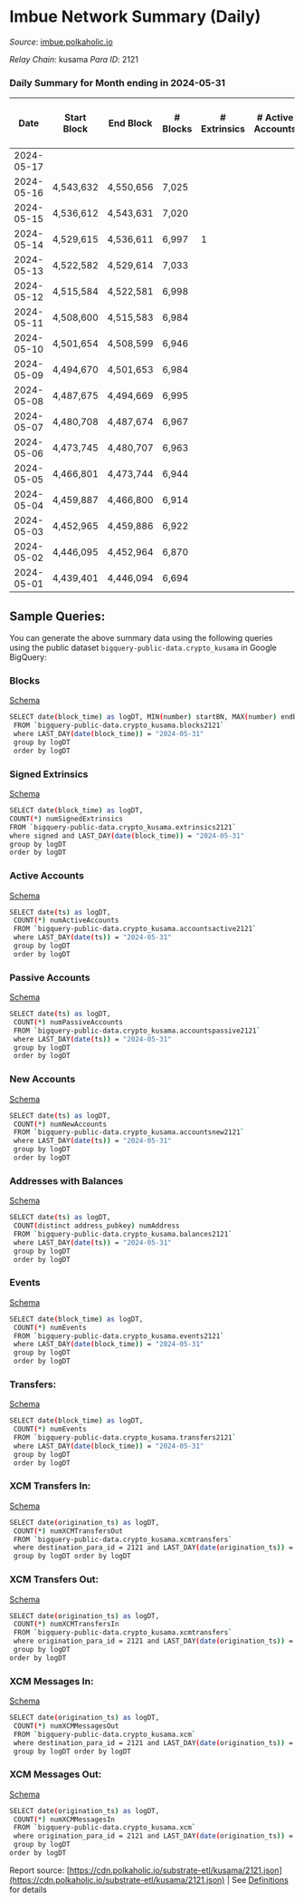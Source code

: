 # Imbue Network Summary (Daily)

_Source_: [imbue.polkaholic.io](https://imbue.polkaholic.io)

*Relay Chain*: kusama
*Para ID*: 2121



### Daily Summary for Month ending in 2024-05-31


| Date    | Start Block | End Block | # Blocks | # Extrinsics | # Active Accounts | # Passive Accounts | # New Accounts | # Addresses | # Events  | # Transfers ($USD) | # XCM Transfers In ($USD) | # XCM Transfers Out ($USD) | # XCM In | # XCM Out | Issues |
|---------|-------------|-----------|----------|--------------|-------------------|--------------------|----------------|-------------|-----------|--------------------|---------------------------|----------------------------|----------|-----------|--------|
| 2024-05-17 |  |  |  |  |  |  |  |  |  |   |   |   |  |  |  |
| 2024-05-16 | 4,543,632 | 4,550,656 | 7,025 |  |  |  |  |  | 14,054 |   |   |   |  |  |  |
| 2024-05-15 | 4,536,612 | 4,543,631 | 7,020 |  |  |  |  |  | 14,044 |   |   |   |  |  |  |
| 2024-05-14 | 4,529,615 | 4,536,611 | 6,997 | 1 |  |  |  |  | 14,012 | 1  |   |   |  |  |  |
| 2024-05-13 | 4,522,582 | 4,529,614 | 7,033 |  |  |  |  |  | 14,070 |   |   |   |  |  |  |
| 2024-05-12 | 4,515,584 | 4,522,581 | 6,998 |  |  |  |  |  | 14,000 |   |   |   |  |  |  |
| 2024-05-11 | 4,508,600 | 4,515,583 | 6,984 |  |  |  |  |  | 13,972 |   |   |   |  |  |  |
| 2024-05-10 | 4,501,654 | 4,508,599 | 6,946 |  |  |  |  |  | 13,896 |   |   |   |  |  |  |
| 2024-05-09 | 4,494,670 | 4,501,653 | 6,984 |  |  |  |  |  | 13,971 |   |   |   |  |  |  |
| 2024-05-08 | 4,487,675 | 4,494,669 | 6,995 |  |  |  |  |  | 13,994 |   |   |   |  |  |  |
| 2024-05-07 | 4,480,708 | 4,487,674 | 6,967 |  |  |  |  |  | 13,938 |   |   |   |  |  |  |
| 2024-05-06 | 4,473,745 | 4,480,707 | 6,963 |  |  |  |  |  | 13,930 |   |   |   |  |  |  |
| 2024-05-05 | 4,466,801 | 4,473,744 | 6,944 |  |  |  |  |  | 13,892 |   |   |   |  |  |  |
| 2024-05-04 | 4,459,887 | 4,466,800 | 6,914 |  |  |  |  |  | 13,832 |   |   |   |  |  |  |
| 2024-05-03 | 4,452,965 | 4,459,886 | 6,922 |  |  |  |  |  | 13,848 |   |   |   |  |  |  |
| 2024-05-02 | 4,446,095 | 4,452,964 | 6,870 |  |  |  |  |  | 13,743 |   |   |   |  |  |  |
| 2024-05-01 | 4,439,401 | 4,446,094 | 6,694 |  |  |  |  |  | 13,392 |   |   |   |  |  |  |

## Sample Queries:
You can generate the above summary data using the following queries using the public dataset `bigquery-public-data.crypto_kusama` in Google BigQuery:


### Blocks 

[Schema](https://github.com/colorfulnotion/substrate-etl/blob/main/schema/blocks.json)

```bash
SELECT date(block_time) as logDT, MIN(number) startBN, MAX(number) endBN, COUNT(*) numBlocks 
 FROM `bigquery-public-data.crypto_kusama.blocks2121`  
 where LAST_DAY(date(block_time)) = "2024-05-31" 
 group by logDT 
 order by logDT
```

### Signed Extrinsics 

[Schema](https://github.com/colorfulnotion/substrate-etl/blob/main/schema/extrinsics.json)

```bash
SELECT date(block_time) as logDT, 
COUNT(*) numSignedExtrinsics 
FROM `bigquery-public-data.crypto_kusama.extrinsics2121`  
where signed and LAST_DAY(date(block_time)) = "2024-05-31" 
group by logDT 
order by logDT
```

### Active Accounts 

[Schema](https://github.com/colorfulnotion/substrate-etl/blob/main/schema/accountsactive.json)

```bash
SELECT date(ts) as logDT, 
 COUNT(*) numActiveAccounts 
 FROM `bigquery-public-data.crypto_kusama.accountsactive2121` 
 where LAST_DAY(date(ts)) = "2024-05-31" 
 group by logDT 
 order by logDT
```

### Passive Accounts 

[Schema](https://github.com/colorfulnotion/substrate-etl/blob/main/schema/accountspassive.json)

```bash
SELECT date(ts) as logDT, 
 COUNT(*) numPassiveAccounts 
 FROM `bigquery-public-data.crypto_kusama.accountspassive2121` 
 where LAST_DAY(date(ts)) = "2024-05-31" 
 group by logDT 
 order by logDT
```

### New Accounts 

[Schema](https://github.com/colorfulnotion/substrate-etl/blob/main/schema/accountsnew.json)

```bash
SELECT date(ts) as logDT, 
 COUNT(*) numNewAccounts 
 FROM `bigquery-public-data.crypto_kusama.accountsnew2121` 
 where LAST_DAY(date(ts)) = "2024-05-31" 
 group by logDT
 order by logDT
```

### Addresses with Balances 

[Schema](https://github.com/colorfulnotion/substrate-etl/blob/main/schema/balances.json)

```bash
SELECT date(ts) as logDT,
 COUNT(distinct address_pubkey) numAddress 
 FROM `bigquery-public-data.crypto_kusama.balances2121` 
 where LAST_DAY(date(ts)) = "2024-05-31" 
 group by logDT 
 order by logDT
```

### Events 

[Schema](https://github.com/colorfulnotion/substrate-etl/blob/main/schema/events.json)

```bash
SELECT date(block_time) as logDT, 
 COUNT(*) numEvents 
 FROM `bigquery-public-data.crypto_kusama.events2121` 
 where LAST_DAY(date(block_time)) = "2024-05-31" 
 group by logDT 
 order by logDT
```

### Transfers:

[Schema](https://github.com/colorfulnotion/substrate-etl/blob/main/schema/transfers.json)

```bash
SELECT date(block_time) as logDT, 
 COUNT(*) numEvents 
 FROM `bigquery-public-data.crypto_kusama.transfers2121` 
 where LAST_DAY(date(block_time)) = "2024-05-31" 
 group by logDT 
 order by logDT
```

### XCM Transfers In: 

[Schema](https://github.com/colorfulnotion/substrate-etl/blob/main/schema/xcmtransfers.json)

```bash
SELECT date(origination_ts) as logDT, 
 COUNT(*) numXCMTransfersOut 
 FROM `bigquery-public-data.crypto_kusama.xcmtransfers` 
 where destination_para_id = 2121 and LAST_DAY(date(origination_ts)) = "2024-05-31" 
 group by logDT order by logDT
```

### XCM Transfers Out: 

[Schema](https://github.com/colorfulnotion/substrate-etl/blob/main/schema/xcmtransfers.json)

```bash
SELECT date(origination_ts) as logDT, 
 COUNT(*) numXCMTransfersIn 
 FROM `bigquery-public-data.crypto_kusama.xcmtransfers` 
 where origination_para_id = 2121 and LAST_DAY(date(origination_ts)) = "2024-05-31" 
 group by logDT 
order by logDT
```

### XCM Messages In: 

[Schema](https://github.com/colorfulnotion/substrate-etl/blob/main/schema/xcm.json)

```bash
SELECT date(origination_ts) as logDT, 
 COUNT(*) numXCMMessagesOut 
 FROM `bigquery-public-data.crypto_kusama.xcm` 
 where destination_para_id = 2121 and LAST_DAY(date(origination_ts)) = "2024-05-31" 
 group by logDT order by logDT
```

### XCM Messages Out: 

[Schema](https://github.com/colorfulnotion/substrate-etl/blob/main/schema/xcm.json)

```bash
SELECT date(origination_ts) as logDT, 
 COUNT(*) numXCMMessagesIn 
 FROM `bigquery-public-data.crypto_kusama.xcm` 
 where origination_para_id = 2121 and LAST_DAY(date(origination_ts)) = "2024-05-31" 
 group by logDT 
order by logDT
```


Report source: [https://cdn.polkaholic.io/substrate-etl/kusama/2121.json](https://cdn.polkaholic.io/substrate-etl/kusama/2121.json) | See [Definitions](/DEFINITIONS.md) for details
